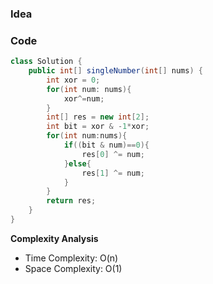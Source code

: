 ### Idea

### Code

```java
class Solution {
    public int[] singleNumber(int[] nums) {
        int xor = 0;
        for(int num: nums){
            xor^=num;
        }
        int[] res = new int[2];
        int bit = xor & -1*xor;
        for(int num:nums){
            if((bit & num)==0){
                res[0] ^= num;
            }else{
                res[1] ^= num;
            }
        }
        return res;
    }
}

```

**Complexity Analysis**

- Time Complexity: O(n)
- Space Complexity: O(1)
